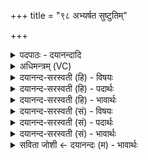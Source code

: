 +++
title = "९८ अभ्यर्षत सुष्टुतिम्"

+++
<details><summary>पदपाठः - दयानन्दादि</summary>

अ॒भि। अ॒र्ष॒त॒। सु॒ष्टु॒तिम्। सु॒स्तु॒तिमिति॑ सुऽस्तु॒तिम्। गव्य॑म्। आ॒जिम्। अ॒स्मासु॑। भ॒द्रा। द्रवि॑णानि। ध॒त्त॒। इ॒मम्। य॒ज्ञम्। न॒य॒त॒। दे॒वता॑। नः॒। घृ॒तस्य॑। धाराः॑। मधु॑म॒दिति॒ मधु॑ऽमत्। प॒व॒न्ते॒। ९८।
</details>

<details><summary>अधिमन्त्रम् (VC)</summary>

- यज्ञपुरुषो देवता
- वामदेव ऋषिः
- आर्षी त्रिष्टुप्
- धैवतः
</details>

<details><summary>दयानन्द-सरस्वती (हि) - विषयः</summary>

विवाहित स्त्री-पुरुषों को क्या करना चाहिये, इस विषय का उपदेश अगले मन्त्र में किया है ॥
</details>

<details><summary>दयानन्द-सरस्वती (हि) - पदार्थः</summary>

पदार्थान्वयभाषाः -  हे विवाहित स्त्रीपुरुषो ! तुम उत्तम वर्त्ताव से (सुष्टुतिम्) अच्छी प्रशंसा तथा (आजिम्) जिस से उत्तम कामों को जानते हैं, उस संग्राम और (गव्यम्) वाणी में होनेवाले बोध वा गौ में होनेवाले दूध, दही, घी आदि को (अभ्यर्षत) सब ओर से प्राप्त होओ (देवता) विद्वान् जन (अस्मासु) हम लोगों में (भद्रा) अति आनन्द करानेवाले (द्रविणानि) धनों को (धत्त) स्थापित करो (नः) हम लोगों को (इमम्) इस (यज्ञम्) प्राप्त होने योग्य गृहाश्रम-व्यवहार को (नयत) प्राप्त करावो, जो (घृतस्य) प्रकाशित विज्ञान से युक्त (धाराः) अच्छी शिक्षायुक्त वाणी विद्वानों को (मधुमत्) मधुर आलाप जैसे हो वैसे (पवन्ते) प्राप्त होती हैं, उन वाणियों को हम को प्राप्त कराओ ॥९८ ॥
</details>

<details><summary>दयानन्द-सरस्वती (हि) - भावार्थः</summary>

भावार्थभाषाः -  स्त्रीपुरुषों को चाहिये कि परस्पर मित्र होकर संसार में विख्यात होवें, जैसे अपने लिये वैसे औरों के लिये भी अत्यन्त सुख करनेवाले धनों को उन्नतियुक्त करें, परम पुरुषार्थ से गृहाश्रम की शोभा करें और वेदविद्या का निरन्तर प्रचार करें ॥९८ ॥
</details>

<details><summary>दयानन्द-सरस्वती (सं) - विषयः</summary>

विवाहितैः स्त्रीपुरुषैः किं कार्यमित्याह ॥
</details>

<details><summary>दयानन्द-सरस्वती (सं) - पदार्थः</summary>

पदार्थान्वयभाषाः -  हे स्त्रीपुरुषाः। यूयमुत्तमाचारेण सुष्टुतिमाजिं गव्यं चाभ्यर्षत, देवताऽस्मासु भद्रा द्रविणानि धत्त, न इमं यज्ञं नयत, या घृतस्य धारा विदुषो मधुमत्पवन्ते, ता अस्मान्नयत ॥९८ ॥
</details>

<details><summary>दयानन्द-सरस्वती (सं) - भावार्थः</summary>

भावार्थभाषाः -  स्त्रीपुरुषैः सखिभिर्भूत्वा जगति प्रख्यातैर्भवितव्यम्। यथा स्वेभ्यस्तथान्येभ्योऽपि कल्याणकारकाणि द्रव्याण्युन्नेयानि। परमपुरुषार्थेन गृहाश्रमस्य शोभा कर्त्तव्या। वेदविद्या सततं प्रचारणीया च ॥९८ ॥
</details>

<details><summary>सविता जोशी ← दयानन्दः (म) - भावार्थः</summary>

भावार्थभाषाः -  या जगात स्त्री-पुरुषांनी परस्पर मित्र बनून जगावे. जसे आपल्या सुखासाठी धन प्राप्त केले जाते तसे इतरांसाठीही करावे. पुरुषार्थाने गृहस्थाश्रमाची शोभा वाढवावी व वेदविद्येचा सदैव प्रचार करावा.
</details>